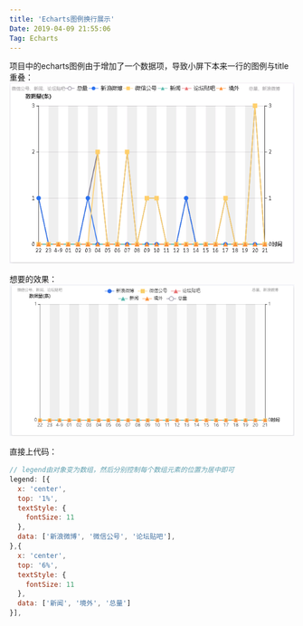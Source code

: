 ```yaml
---
title: 'Echarts图例换行展示'
Date: 2019-04-09 21:55:06
Tag: Echarts
---
```

项目中的echarts图例由于增加了一个数据项，导致小屏下本来一行的图例与title重叠：  
![legend](img/legend.png)

想要的效果：  
![legend](img/legend1.png)

直接上代码：  
```js
// legend由对象变为数组，然后分别控制每个数组元素的位置为居中即可
legend: [{
  x: 'center',
  top: '1%',
  textStyle: {
    fontSize: 11
  },
  data: ['新浪微博', '微信公号', '论坛贴吧'],
},{
  x: 'center',
  top: '6%',
  textStyle: {
    fontSize: 11
  },
  data: ['新闻', '境外', '总量']
}],
```
